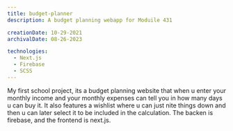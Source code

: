 ```yaml
---
title: budget-planner
description: A budget planning webapp for Moduile 431

creationDate: 10-29-2021
archivalDate: 08-26-2023

technologies:
  - Next.js
  - Firebase
  - SCSS
---
```


My first school project, its a budget planning website that when u enter your monthly income and your monthly expenses can tell you in how many days u can buy it. It also features a wishlist where u can just nite things down and then u can later select it to be included in the calculation.
The backen is firebase, and the frontend is next.js.
